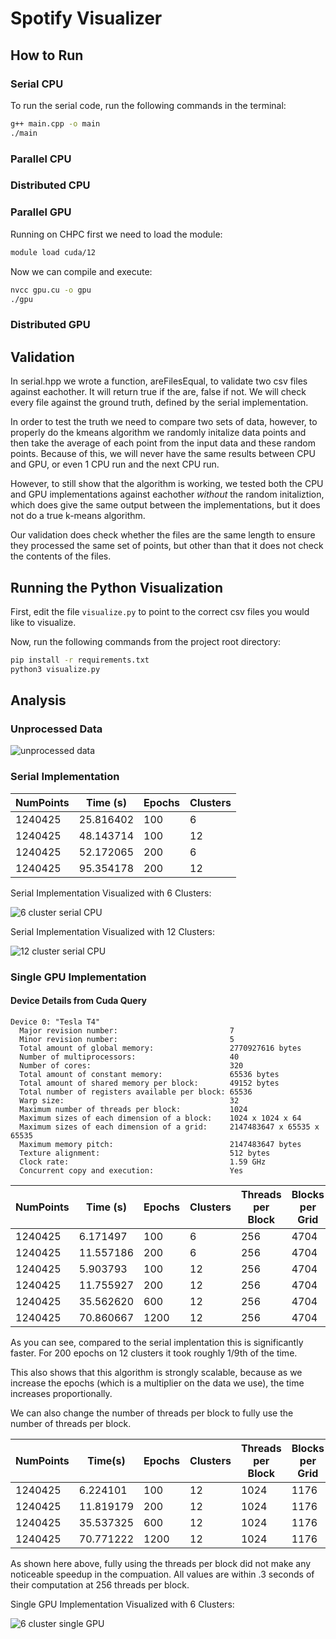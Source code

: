 # Spotify Visualizer

## How to Run

### Serial CPU

To run the serial code, run the following commands in the terminal:

```bash
g++ main.cpp -o main
./main
```

### Parallel CPU

### Distributed CPU

### Parallel GPU

Running on CHPC first we need to load the module:

```bash
module load cuda/12
```

Now we can compile and execute:

```bash
nvcc gpu.cu -o gpu
./gpu
```

### Distributed GPU

## Validation

In serial.hpp we wrote a function, areFilesEqual, to validate two csv files against eachother. It will return true if the are, false if not. We will check every file against the ground truth, defined by the serial implementation.

In order to test the truth we need to compare two sets of data, however, to properly do the kmeans algorithm we randomly initalize data points and then take the average of each point from the input data and these random points. Because of this, we will never have the same results between CPU and GPU, or even 1 CPU run and the next CPU run.

However, to still show that the algorithm is working, we tested both the CPU and GPU implementations against eachother _without_ the random initaliztion, which does give the same output between the implementations, but it does not do a true k-means algorithm.

Our validation does check whether the files are the same length to ensure they processed the same set of points, but other than that it does not check the contents of the files.

## Running the Python Visualization

First, edit the file `visualize.py` to point to the correct csv files you would like to visualize.

Now, run the following commands from the project root directory:

```bash
pip install -r requirements.txt
python3 visualize.py
```

## Analysis

### Unprocessed Data

![unprocessed data](./images/unprocessed.png)

### Serial Implementation

| NumPoints | Time (s)  | Epochs | Clusters |
| --------- | --------- | ------ | -------- |
| 1240425   | 25.816402 | 100    | 6        |
| 1240425   | 48.143714 | 100    | 12       |
| 1240425   | 52.172065 | 200    | 6        |
| 1240425   | 95.354178 | 200    | 12       |

Serial Implementation Visualized with 6 Clusters:

![6 cluster serial CPU](./images/serialProcessed.png)

Serial Implementation Visualized with 12 Clusters:

![12 cluster serial CPU](./images/Serial-200e-12c.png)

### Single GPU Implementation

#### Device Details from Cuda Query

```text
Device 0: "Tesla T4"
  Major revision number:                         7
  Minor revision number:                         5
  Total amount of global memory:                 2770927616 bytes
  Number of multiprocessors:                     40
  Number of cores:                               320
  Total amount of constant memory:               65536 bytes
  Total amount of shared memory per block:       49152 bytes
  Total number of registers available per block: 65536
  Warp size:                                     32
  Maximum number of threads per block:           1024
  Maximum sizes of each dimension of a block:    1024 x 1024 x 64
  Maximum sizes of each dimension of a grid:     2147483647 x 65535 x 65535
  Maximum memory pitch:                          2147483647 bytes
  Texture alignment:                             512 bytes
  Clock rate:                                    1.59 GHz
  Concurrent copy and execution:                 Yes

```

| NumPoints | Time (s)  | Epochs | Clusters | Threads per Block | Blocks per Grid |
| --------- | --------- | ------ | -------- | ----------------- | --------------- |
| 1240425   | 6.171497  | 100    | 6        | 256               | 4704            |
| 1240425   | 11.557186 | 200    | 6        | 256               | 4704            |
| 1240425   | 5.903793  | 100    | 12       | 256               | 4704            |
| 1240425   | 11.755927 | 200    | 12       | 256               | 4704            |
| 1240425   | 35.562620 | 600    | 12       | 256               | 4704            |
| 1240425   | 70.860667 | 1200   | 12       | 256               | 4704            |

As you can see, compared to the serial implentation this is significantly faster. For 200 epochs on 12 clusters it took roughly 1/9th of the time.

This also shows that this algorithm is strongly scalable, because as we increase the epochs (which is a multiplier on the data we use), the time increases proportionally.

We can also change the number of threads per block to fully use the number of threads per block.

| NumPoints | Time(s)   | Epochs | Clusters | Threads per Block | Blocks per Grid |
| --------- | --------- | ------ | -------- | ----------------- | --------------- |
| 1240425   | 6.224101  | 100    | 12       | 1024              | 1176            |
| 1240425   | 11.819179 | 200    | 12       | 1024              | 1176            |
| 1240425   | 35.537325 | 600    | 12       | 1024              | 1176            |
| 1240425   | 70.771222 | 1200   | 12       | 1024              | 1176            |

As shown here above, fully using the threads per block did not make any noticeable speedup in the compuation. All values are within .3 seconds of their computation at 256 threads per block.

Single GPU Implementation Visualized with 6 Clusters:

![6 cluster single GPU](./images/gpuProcessed.png)
